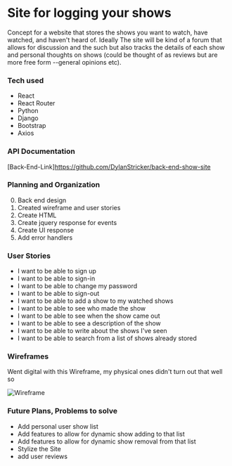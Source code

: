 # Site for logging your shows #
Concept for a website that stores the shows you want to watch, have watched, and
haven't heard of.
Ideally The site will be kind of a forum that allows for discussion and the such
but also tracks the details of each show and personal thoughts on shows (could
be thought of as reviews but are more free form --general opinions etc).

### Tech used #
* React
* React Router
* Python
* Django
* Bootstrap
* Axios

### API Documentation
[Back-End-Link]https://github.com/DylanStricker/back-end-show-site

### Planning and Organization #
0. Back end design
1. Created wireframe and user stories
2. Create HTML
3. Create jquery response for events
4. Create UI response
5. Add error handlers


### User Stories #

* I want to be able to sign up
* I want to be able to sign-in
* I want to be able to change my password
* I want to be able to sign-out
* I want to be able to add a show to my watched shows
* I want to be able to see who made the show
* I want to be able to see when the show came out
* I want to be able to see a description of the show
* I want to be able to write about the shows I've seen
* I want to be able to search from a list of shows already stored

### Wireframes #
Went digital with this Wireframe, my physical ones didn't turn out that well so

![Wireframe](https://media.git.generalassemb.ly/user/32482/files/f11e6f80-500e-11eb-9f69-2991fa217087)


### Future Plans, Problems to solve #

* Add personal user show list
* Add features to allow for dynamic show adding to that list
* Add features to allow for dynamic show removal from that list
* Stylize the Site
* add user reviews
